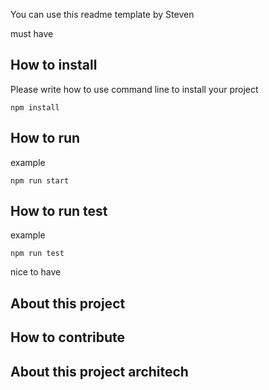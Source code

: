 You can use this readme template by Steven

must have
## How to install 
Please write how to use command line to install your project

```
npm install 
```

## How to run
example
```
npm run start
```

## How to run test
example
```
npm run test
```


nice to have
## About this project
## How to contribute
## About this project architech 
